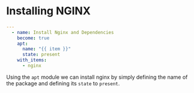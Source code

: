 # Installing NGINX

```YAML
---
  - name: Install Nginx and Dependencies
    become: true
    apt:
      name: "{{ item }}"
      state: present
    with_items:
      - nginx
```

Using the `apt` module we can install nginx by simply defining the name of the package and defining its `state` to `present`.